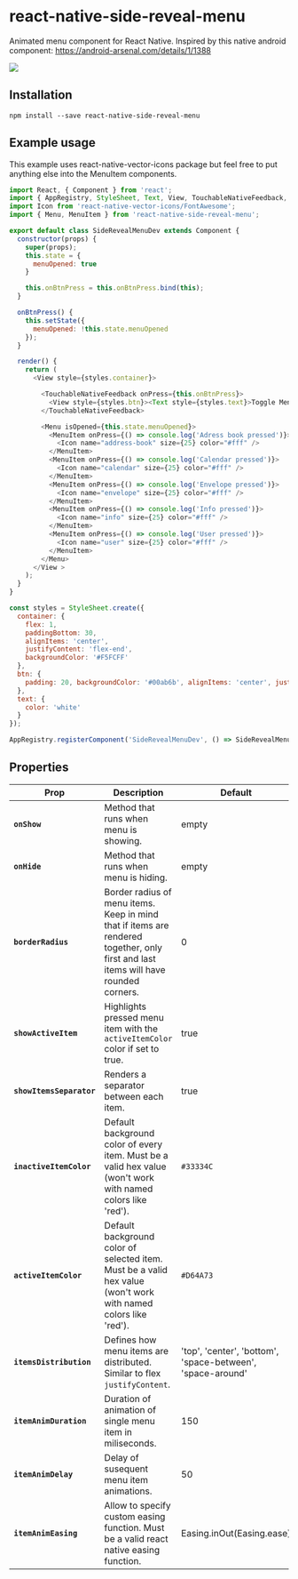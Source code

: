 # react-native-side-reveal-menu

Animated menu component for React Native.
Inspired by this native android component: https://android-arsenal.com/details/1/1388

![](https://i.imgur.com/6d98AMF.gif)


## Installation
`npm install --save react-native-side-reveal-menu`


## Example usage
This example uses react-native-vector-icons package but feel free to put anything else into the MenuItem components.

```javascript
import React, { Component } from 'react';
import { AppRegistry, StyleSheet, Text, View, TouchableNativeFeedback, Alert } from 'react-native';
import Icon from 'react-native-vector-icons/FontAwesome';
import { Menu, MenuItem } from 'react-native-side-reveal-menu';

export default class SideRevealMenuDev extends Component {
  constructor(props) {
    super(props);
    this.state = {
      menuOpened: true
    }

    this.onBtnPress = this.onBtnPress.bind(this);
  }

  onBtnPress() {
    this.setState({
      menuOpened: !this.state.menuOpened
    });
  }

  render() {
    return (
      <View style={styles.container}>

        <TouchableNativeFeedback onPress={this.onBtnPress}>
          <View style={styles.btn}><Text style={styles.text}>Toggle Menu</Text></View>
        </TouchableNativeFeedback>

        <Menu isOpened={this.state.menuOpened}>
          <MenuItem onPress={() => console.log('Adress book pressed')}>
            <Icon name="address-book" size={25} color="#fff" />
          </MenuItem>
          <MenuItem onPress={() => console.log('Calendar pressed')}>
            <Icon name="calendar" size={25} color="#fff" />
          </MenuItem>
          <MenuItem onPress={() => console.log('Envelope pressed')}>
            <Icon name="envelope" size={25} color="#fff" />
          </MenuItem>
          <MenuItem onPress={() => console.log('Info pressed')}>
            <Icon name="info" size={25} color="#fff" />
          </MenuItem>
          <MenuItem onPress={() => console.log('User pressed')}>
            <Icon name="user" size={25} color="#fff" />
          </MenuItem>
        </Menu>
      </View >
    );
  }
}

const styles = StyleSheet.create({
  container: {
    flex: 1,
    paddingBottom: 30,
    alignItems: 'center',
    justifyContent: 'flex-end',
    backgroundColor: '#F5FCFF'
  },
  btn: {
    padding: 20, backgroundColor: '#00ab6b', alignItems: 'center', justifyContent: 'center'
  },
  text: {
    color: 'white'
  }
});

AppRegistry.registerComponent('SideRevealMenuDev', () => SideRevealMenuDev);
```


## Properties
| Prop | Description | Default |
|---|---|---|
|**`onShow`**|Method that runs when menu is showing.|empty|
|**`onHide`**|Method that runs when menu is hiding.|empty|
|**`borderRadius`**|Border radius of menu items. Keep in mind that if items are rendered together, only first and last items will have rounded corners.|0|
|**`showActiveItem`**|Highlights pressed menu item with the `activeItemColor` color if set to true.|true|
|**`showItemsSeparator`**|Renders a separator between each item.|true|
|**`inactiveItemColor`**|Default background color of every item. Must be a valid hex value (won't work with named colors like 'red').|`#33334C`|
|**`activeItemColor`**|Default background color of selected item. Must be a valid hex value (won't work with named colors like 'red').|`#D64A73`|
|**`itemsDistribution`**|Defines how menu items are distributed. Similar to flex `justifyContent`.|'top', 'center', 'bottom', 'space-between', 'space-around'|
|**`itemAnimDuration`**|Duration of animation of single menu item in miliseconds.|150|
|**`itemAnimDelay`**|Delay of susequent menu item animations.|50|
|**`itemAnimEasing`**|Allow to specify custom easing function. Must be a valid react native easing function.|Easing.inOut(Easing.ease)|
